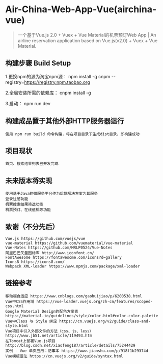 # Air-China-Web-App-Vue(airchina-vue)

> 一个基于Vue.js 2.0 + Vuex + Vue Material的机票预订Web App
  | An airline reservation application based on Vue.js(v2.0) + Vuex + Vue Material.

## 构建步骤 Build Setup

1.更换npm的源为淘宝npm源：
	npm install -g cnpm --registry=https://registry.npm.taobao.org

2.全局安装所需的依赖库：
	cnpm install -g

3.启动：
	npm run dev

## 构建成品置于其他外部HTTP服务器运行
	使用 npm run build 命令构建，将在项目目录下生成dist目录，即构建成功

## 项目现状
	首页、搜索结果列表已开发完成

## 未来版本将实现
	使用基于Java的微服务平台作为后端解决方案为其服务
	登录注册功能
	机票搜索结果筛选功能
	机票预订、在线值机等功能

## 致谢（不分先后）
	Vue.js https://github.com/vuejs/vue
	vue-material https://github.com/vuematerial/vue-material
	Vue-Notes https://github.com/MRLP0524/Vue-Notes
	阿里巴巴矢量图标库 http://www.iconfont.cn/
	FontAwesome https://fontawesome.com/icons?d=gallery
	Icons8 https://icons8.com/
	Webpack XML-loader https://www.npmjs.com/package/xml-loader

## 链接参考
	移动端自适应 https://www.cnblogs.com/gaohuijiao/p/6200538.html
	Vue中CSS作用域 https://vue-loader.vuejs.org/zh-cn/features/scoped-css.html
	Google Material Design的配色方案表 https://material.io/guidelines/style/color.html#color-color-palette
	Vue中Class 与 Style 绑定 https://cn.vuejs.org/v2/guide/class-and-style.html
	Vue项目中引入外部文件的方法（css、js、less） http://www.jb51.net/article/119493.htm
	在Tomcat上部署Vue.js项目 http://blog.csdn.net/xiaofeng187/article/details/75244429
	实例 - Vue 单页应用：记事本 https://www.jianshu.com/p/918f1b29374d
	Vue模板语法 https://cn.vuejs.org/v2/guide/syntax.html

